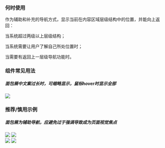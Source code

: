 


### 何时使用

作为辅助和补充的导航方式，显示当前在内容区域层级结构中的位置，并能向上返回：

当系统超过两级以上层级结构；

当系统需要让用户了解自己所处位置时；

当需要有返回上一层级导航功能时。

### 组件常见用法

##### 面包屑中文案过长时，可缩略显示，鼠标hover时显示全部

<div class="legend">
  <div class="item">
    <img src="https://oteam-tdesign-1258344706.cos.ap-guangzhou.myqcloud.com/site/design/bread-1@2x.png" />
  </div>

  <div class="item">
  </div>
</div>


### 推荐/慎用示例

##### 面包屑为辅助导航，应避免过于强调导致成为页面视觉焦点

<div class="legend">
  <div class="item">
    <img src="https://oteam-tdesign-1258344706.cos.ap-guangzhou.myqcloud.com/site/design/bread-3@2x.png" />
    <img class="tag" src="https://oteam-tdesign-1258344706.cos.ap-guangzhou.myqcloud.com/site/doc/good.png" />
  </div>

  <div class="item">
    <img src="https://oteam-tdesign-1258344706.cos.ap-guangzhou.myqcloud.com/site/design/bread-4@2x.png" />
    <img class="tag" src="https://oteam-tdesign-1258344706.cos.ap-guangzhou.myqcloud.com/site/doc/bad.png" />
  </div>
</div>

